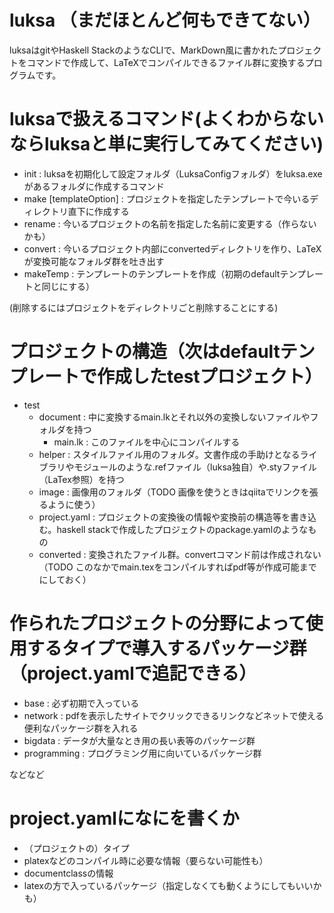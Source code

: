 # luksa （まだほとんど何もできてない）
luksaはgitやHaskell StackのようなCLIで、MarkDown風に書かれたプロジェクトをコマンドで作成して、LaTeXでコンパイルできるファイル群に変換するプログラムです。

# luksaで扱えるコマンド(よくわからないならluksaと単に実行してみてください)
- init : luksaを初期化して設定フォルダ（LuksaConfigフォルダ）をluksa.exeがあるフォルダに作成するコマンド
- make  [templateOption] <projectName>: プロジェクトを指定したテンプレートで今いるディレクトリ直下に作成する
- rename <targetName>: 今いるプロジェクトの名前を指定した名前に変更する（作らないかも）
- convert : 今いるプロジェクト内部にconvertedディレクトリを作り、LaTeXが変換可能なフォルダ群を吐き出す
- makeTemp : テンプレートのテンプレートを作成（初期のdefaultテンプレートと同じにする）

(削除するにはプロジェクトをディレクトリごと削除することにする)

# プロジェクトの構造（次はdefaultテンプレートで作成したtestプロジェクト）
- test
    - document : 中に変換するmain.lkとそれ以外の変換しないファイルやフォルダを持つ
        - main.lk : このファイルを中心にコンパイルする
    - helper : スタイルファイル用のフォルダ。文書作成の手助けとなるライブラリやモジュールのような.refファイル（luksa独自）や.styファイル（LaTex参照）を持つ
    - image : 画像用のフォルダ（TODO 画像を使うときはqiitaでリンクを張るように使う）
    - project.yaml : プロジェクトの変換後の情報や変換前の構造等を書き込む。haskell stackで作成したプロジェクトのpackage.yamlのようなもの
    - converted : 変換されたファイル群。convertコマンド前は作成されない（TODO このなかでmain.texをコンパイルすればpdf等が作成可能までにしておく）

# 作られたプロジェクトの分野によって使用するタイプで導入するパッケージ群（project.yamlで追記できる）
- base : 必ず初期で入っている
- network : pdfを表示したサイトでクリックできるリンクなどネットで使える便利なパッケージ群を入れる
- bigdata : データが大量なとき用の長い表等のパッケージ群
- programming : プログラミング用に向いているパッケージ群

などなど

# project.yamlになにを書くか
- （プロジェクトの）タイプ
- platexなどのコンパイル時に必要な情報（要らない可能性も）
- documentclassの情報
- latexの方で入っているパッケージ（指定しなくても動くようにしてもいいかも）
